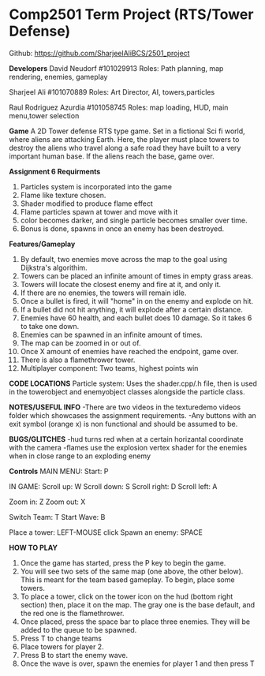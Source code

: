 # Comp2501 Term Project (RTS/Tower Defense)
Github: https://github.com/SharjeelAliBCS/2501_project

********************Developers********************
David Neudorf #101029913
	Roles:
	Path planning, map rendering, enemies, gameplay

Sharjeel Ali #101070889
	Roles:
	Art Director, AI, towers,particles

Raul Rodriguez Azurdia #101058745
	Roles:
	map loading, HUD, main menu,tower selection

********************Game********************
A 2D Tower defense RTS type game. Set in a fictional Sci fi world,
where aliens are attacking Earth. Here, the player must place towers
to destroy the aliens who travel along a safe road they have built to
a very important human base. If the aliens reach the base, game over. 

********************Assignment 6 Requirments********************
1. Particles system is incorporated into the game
2. Flame like texture chosen. 
3. Shader modified to produce flame effect
4. Flame particles spawn at tower and move with it
5. color becomes darker, and single particle becomes smaller over time. 
6. Bonus is done, spawns in once an enemy has been destroyed. 

********************Features/Gameplay********************
1. By default, two enemies move across the map to the goal using Dijkstra's algorithim. 
2. Towers can be placed an infinite amount of times in empty grass areas. 
3. Towers will locate the closest enemy and fire at it, and only it. 
4. If there are no enemies, the towers will remain idle. 
5. Once a bullet is fired, it will "home" in on the enemy and explode on hit.
6. If a bullet did not hit anything, it will explode after a certain distance. 
7. Enemies have 60 health, and each bullet does 10 damage. So it takes 6 to take one down. 
8. Enemies can be spawned in an infinite amount of times.
9. The map can be zoomed in or out of. 
10. Once X amount of enemies have reached the endpoint, game over. 
11. There is also a flamethrower tower. 
12. Multiplayer component: Two teams, highest points win

********************CODE LOCATIONS********************
Particle system: Uses the shader.cpp/.h file, then is used in the towerobject and enemyobject classes alongside
		 the particle class. 

********************NOTES/USEFUL INFO********************
-There are two videos in the texturedemo videos folder which showcases the assignment requirements. 
-Any buttons with an exit symbol (orange x) is non functional and should be assumed to be. 


********************BUGS/GLITCHES********************
-hud turns red when at a certain horizantal coordinate with the camera
-flames use the explosion vertex shader for the enemies when in close range to an exploding enemy

********************Controls********************
MAIN MENU:
Start: P

IN GAME:
Scroll up: W
Scroll down: S
Scroll right: D
Scroll left: A

Zoom in: Z
Zoom out: X

Switch Team: T
Start Wave: B

Place a tower: LEFT-MOUSE click
Spawn an enemy: SPACE

********************HOW TO PLAY********************
1. Once the game has started, press the P key to begin the game. 
2. You will see two sets of the same map (one above, the other below). This is meant for the team
   based gameplay. To begin, place some towers.
3. To place a tower, click on the tower icon on the hud (bottom right section) then, place it on the map. 
   The gray one is the base default, and the red one is the flamethrower. 
4. Once placed, press the space bar to place three enemies. They will be added to the queue to be spawned. 
5. Press T to change teams
6. Place towers for player 2. 
7. Press B to start the enemy wave. 
8. Once the wave is over, spawn the enemies for player 1 and then press T 


